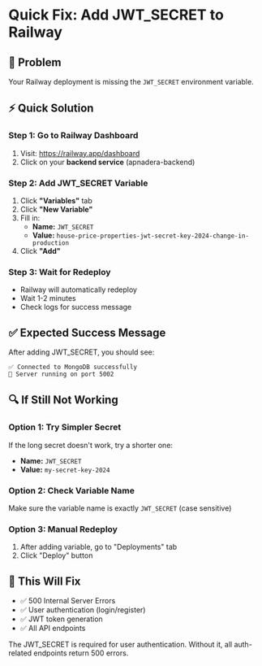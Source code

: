 # Quick Fix: Add JWT_SECRET to Railway

## 🚨 Problem

Your Railway deployment is missing the `JWT_SECRET` environment variable.

## ⚡ Quick Solution

### Step 1: Go to Railway Dashboard

1. Visit: https://railway.app/dashboard
2. Click on your **backend service** (apnadera-backend)

### Step 2: Add JWT_SECRET Variable

1. Click **"Variables"** tab
2. Click **"New Variable"**
3. Fill in:
   - **Name:** `JWT_SECRET`
   - **Value:** `house-price-properties-jwt-secret-key-2024-change-in-production`
4. Click **"Add"**

### Step 3: Wait for Redeploy

- Railway will automatically redeploy
- Wait 1-2 minutes
- Check logs for success message

## ✅ Expected Success Message

After adding JWT_SECRET, you should see:

```
✅ Connected to MongoDB successfully
🚀 Server running on port 5002
```

## 🔍 If Still Not Working

### Option 1: Try Simpler Secret

If the long secret doesn't work, try a shorter one:

- **Name:** `JWT_SECRET`
- **Value:** `my-secret-key-2024`

### Option 2: Check Variable Name

Make sure the variable name is exactly `JWT_SECRET` (case sensitive)

### Option 3: Manual Redeploy

1. After adding variable, go to "Deployments" tab
2. Click "Deploy" button

## 🎯 This Will Fix

- ✅ 500 Internal Server Errors
- ✅ User authentication (login/register)
- ✅ JWT token generation
- ✅ All API endpoints

The JWT_SECRET is required for user authentication. Without it, all auth-related endpoints return 500 errors.

